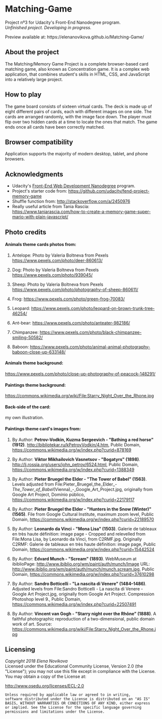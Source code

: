 # Matching-Game

Project nº3 for Udacity's Front-End Nanodegree program.
<br><i>Unfinished project. Developing in progress.</i>
<p>Preview available at: https://elenanovikova.github.io/Matching-Game/ </p>

## About the project

The Matching/Memory Game Project is a complete browser-based card matching game, also known as Concentration game. It is a complex web application, that combines student's skills in HTML, CSS, and JavaScript into a relatively large project.

## How to play

The game board consists of sixteen virtual cards. The deck is made up of eight different pairs of cards, each with different images on one side. The cards are arranged randomly, with the image face down. The player must flip over two hidden cards at a time to locate the ones that match. The game ends once all cards have been correctly matched.

## Browser compatibility

Application supports the majority of modern desktop, tablet, and phone browsers.

## Acknowledgments

- Udacity's [Front-End Web Development Nanodegree](https://eu.udacity.com/course/front-end-web-developer-nanodegree--nd001/) program.
- Project's starter code from: https://github.com/udacity/fend-project-memory-game
- Shuffle function from: http://stackoverflow.com/a/2450976
- Really useful article from Tania Rascia: https://www.taniarascia.com/how-to-create-a-memory-game-super-mario-with-plain-javascript/

## Photo credits

#### Animals theme cards photos from:
1. Antelope: 
Photo by Valeria Boltneva from Pexels
https://www.pexels.com/photo/deer-860613/

2. Dog:
Photo by Valeria Boltneva from Pexels
https://www.pexels.com/photo/939045/

3. Sheep:
Photo by Valeria Boltneva from Pexels
https://www.pexels.com/photo/photography-of-sheep-860611/

4. Frog:
https://www.pexels.com/photo/green-frog-70083/

5. Leopard:
https://www.pexels.com/photo/leopard-on-brown-trunk-tree-46254/

6. Ant-bear:
https://www.pexels.com/photo/anteater-982186/

7. Chimpanzee:
https://www.pexels.com/photo/black-chimpanzee-smiling-50582/

8. Baboon:
https://www.pexels.com/photo/animal-animal-photography-baboon-close-up-633148/

#### Animals theme background:
https://www.pexels.com/photo/close-up-photography-of-peacock-148291/

#### Paintings theme background:
https://commons.wikimedia.org/wiki/File:Starry_Night_Over_the_Rhone.jpg

#### Back-side of the card:
my own illustration.
<br>
#### Paintings theme card's images from:
1. By Author: **Petrov-Vodkin, Kuzma Sergeevich - "Bathing a red horse" (1912)**. http://bibliotekar.ru/kPetrovVodkin/4.htm, Public Domain, https://commons.wikimedia.org/w/index.php?curid=878169

2. By Author: **Viktor Mikhailovich Vasnetsov - "Bogatyrs" (1898)**.
http://lj.rossia.org/users/john_petrov/6524.html, Public Domain, https://commons.wikimedia.org/w/index.php?curid=1388349

3. By Author: **Pieter Bruegel the Elder - "The Tower of Babel" (1563)**. Levels adjusted from File:Pieter_Bruegel_the_Elder_-_The_Tower_of_Babel_(Vienna)_-_Google_Art_Project.jpg, originally from Google Art Project, Domínio público, https://commons.wikimedia.org/w/index.php?curid=22179117

4. By Author: **Pieter Bruegel the Elder - "Hunters in the Snow (Winter)" (1565)**. File from Google Cultural Institute, maximum zoom level, Public Domain, https://commons.wikimedia.org/w/index.php?curid=22189570

5. By Author: **Leonardo da Vinci - "Mona Lisa" (1503)**. Galerie de tableaux en très haute définition: image page - Cropped and relevelled from File:Mona Lisa, by Leonardo da Vinci, from C2RMF.jpg. Originally C2RMF: Galerie de tableaux en très haute définition: image page, Public Domain, https://commons.wikimedia.org/w/index.php?curid=15442524

6. By Author: **Edvard Munch - "Scream" (1893)**. WebMuseum at ibiblioPage: http://www.ibiblio.org/wm/paint/auth/munch/Image 
URL: http://www.ibiblio.org/wm/paint/auth/munch/munch.scream.jpg, Public Domain, https://commons.wikimedia.org/w/index.php?curid=37610298

7. By Author: **Sandro Botticelli - "La nascita di Venere" (1484–1486)**. Adjusted levels from File:Sandro Botticelli - La nascita di Venere - Google Art Project.jpg, originally from Google Art Project. Compression Photoshop level 9., Public Domain, https://commons.wikimedia.org/w/index.php?curid=22507491

8. By Author: **Vincent van Gogh - "Starry night over the Rhône" (1888)**. A faithful photographic reproduction of a two-dimensional, public domain work of art. Source: https://commons.wikimedia.org/wiki/File:Starry_Night_Over_the_Rhone.jpg

## Licensing
*Copyright 2018 Elena Novikova* <br>
Licensed under the Educational Community License, Version 2.0 (the "License"); you may not use this file except in compliance with the License. You may obtain a copy of the License at:

http://www.osedu.org/licenses/ECL-2.0

	Unless required by applicable law or agreed to in writing,
	software distributed under the License is distributed on an "AS IS"
	BASIS, WITHOUT WARRANTIES OR CONDITIONS OF ANY KIND, either express
	or implied. See the License for the specific language governing
	permissions and limitations under the License.
